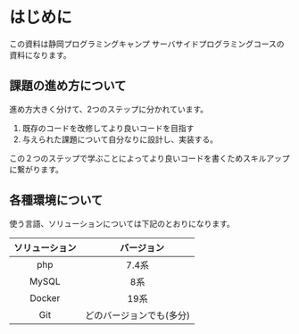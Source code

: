 # はじめに

この資料は静岡プログラミングキャンプ サーバサイドプログラミングコースの資料になります。

## 課題の進め方について

進め方大きく分けて、2つのステップに分かれています。

1. 既存のコードを改修してより良いコードを目指す
1. 与えられた課題について自分なりに設計し、実装する。

この２つのステップで学ぶことによってより良いコードを書くためスキルアップに繋がります。


## 各種環境について

使う言語、ソリューションについては下記のとおりになります。

|  ソリューション    | 　バージョン     |
| :--------------: | :------------: |
| php  | 7.4系 |  
| MySQL | 8系 |
| Docker | 19系 | 
| Git | どのバージョンでも(多分) |
